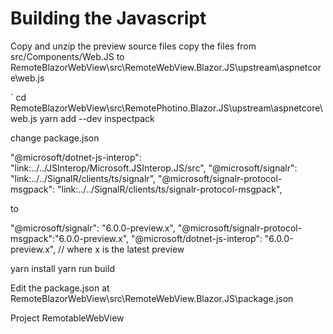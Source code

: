 ﻿# Building the Javascript

Copy and unzip the preview source files 
copy the files from src/Components/Web.JS to RemoteBlazorWebView\src\RemoteWebView.Blazor.JS\upstream\aspnetcore\web.js

`
cd RemoteBlazorWebView\src\RemotePhotino.Blazor.JS\upstream\aspnetcore\web.js
yarn add --dev inspectpack

change package.json

"@microsoft/dotnet-js-interop": "link:../../JSInterop/Microsoft.JSInterop.JS/src",
"@microsoft/signalr": "link:../../SignalR/clients/ts/signalr",
"@microsoft/signalr-protocol-msgpack": "link:../../SignalR/clients/ts/signalr-protocol-msgpack",

to

"@microsoft/signalr": "6.0.0-preview.x",
"@microsoft/signalr-protocol-msgpack":"6.0.0-preview.x",
"@microsoft/dotnet-js-interop": "6.0.0-preview.x",                          // where x is the latest preview

yarn install
yarn run build


Edit the package.json at RemoteBlazorWebView\src\RemoteWebView.Blazor.JS\package.json



Project RemotableWebView




